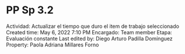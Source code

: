 # PP Sp 3.2

Actividad: Actualizar el tiempo que duro el item de trabajo seleccionado 
Created time: May 6, 2022 7:10 PM
Encargado: Team member
Etapa: Evaluación constante
Last edited by: Diego Arturo Padilla Domínguez
Property: Paola Adriana Millares Forno